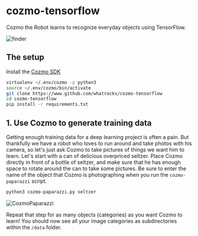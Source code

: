 # cozmo-tensorflow
Cozmo the Robot learns to recognize everyday objects using TensorFlow.

![finder](assets/cozmo-detective.gif)

## The setup

Install the [Cozmo SDK](http://cozmosdk.anki.com/docs/)
```bash
virtualenv ~/.env/cozmo -p python3
source ~/.env/cozmo/bin/activate
git clone https://www.github.com/whatrocks/cozmo-tensorflow
cd cozmo-tensorflow
pip install -r requirements.txt
```

## 1. Use Cozmo to generate training data

Getting enough training data for a deep learning project is often a pain. But thankfully we have a robot who loves to run around and take photos with his camera, so let's just ask Cozmo to take pictures of things we want him to learn. Let's start with a can of delicious overpriced seltzer. Place Cozmo directly in front of a bottle of seltzer, and make sure that he has enough space to rotate around the can to take some pictures. Be sure to enter the name of the object that Cozmo is photographing when you run the `cozmo-paparazzi` script.
```bash
python3 cozmo-paparazzi.py seltzer
```

![CozmoPaparazzi](assets/cozmo-paparazzi.gif)

Repeat that step for as many objects (categories) as you want Cozmo to learn! You should now see all your image categories as subdirectories within the `/data` folder.
